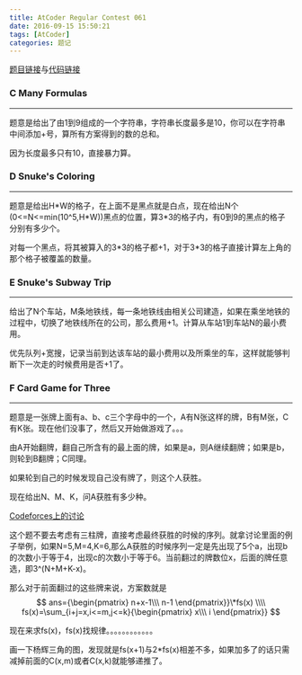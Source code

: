 ```yaml
---
title: AtCoder Regular Contest 061
date: 2016-09-15 15:50:21
tags: [AtCoder]
categories: 题记
---
```


[题目链接](http://arc061.contest.atcoder.jp/assignments)与[代码链接](https://github.com/2997ms/My_Algorithm/tree/master/AtCoder/Regular_Contest_061)



### C Many Formulas

-----

题意是给出了由1到9组成的一个字符串，字符串长度最多是10，你可以在字符串中间添加+号，算所有方案得到的数的总和。

因为长度最多只有10，直接暴力算。



### D Snuke's Coloring

-----

题意是给出H\*W的格子，在上面不是黑点就是白点，现在给出N个(0<=N<=min(10^5,H\*W))黑点的位置，算3\*3的格子内，有0到9的黑点的格子分别有多少个。

对每一个黑点，将其被算入的3\*3的格子都+1，对于3\*3的格子直接计算左上角的那个格子被覆盖的数量。



### E Snuke's Subway Trip

-----

给出了N个车站，M条地铁线，每一条地铁线由相关公司建造，如果在乘坐地铁的过程中，切换了地铁线所在的公司，那么费用+1。计算从车站1到车站N的最小费用。

优先队列+宽搜，记录当前到达该车站的最小费用以及所乘坐的车，这样就能够判断下一次走的时候费用是否+1了。



### F Card Game for Three

-----

题意是一张牌上面有a、b、c三个字母中的一个，A有N张这样的牌，B有M张，C有K张。现在他们没事了，然后又开始做游戏了。。。

由A开始翻牌，翻自己所含有的最上面的牌，如果是a，则A继续翻牌；如果是b，则轮到B翻牌；C同理。

如果轮到自己的时候发现自己没有牌了，则这个人获胜。

现在给出N、M、K，问A获胜有多少种。



[Codeforces上的讨论](http://codeforces.com/blog/entry/47072)

这个题不要去考虑有三柱牌，直接考虑最终获胜的时候的序列。就拿讨论里面的例子举例，如果N=5,M=4,K=6,那么A获胜的时候序列一定是先出现了5个a，出现b的次数小于等于4，出现c的次数小于等于6。当前翻过的牌数位x，后面的牌任意选，即3^(N+M+K-x)。

那么对于前面翻过的这些牌来说，方案数就是
$$
ans={\begin{pmatrix}
n+x-1\\\
n-1
\end{pmatrix}}\*fs(x)
\\\\
fs(x)=\sum_{i+j=x,i<=m,j<=k}{\begin{pmatrix}
x\\\
i
\end{pmatrix}}
$$

现在来求fs(x)，fs(x)找规律。。。。。。。。。。。。

画一下杨辉三角的图，发现就是fs(x+1)与2\*fs(x)相差不多，如果加多了的话只需减掉前面的C(x,m)或者C(x,k)就能够递推了。